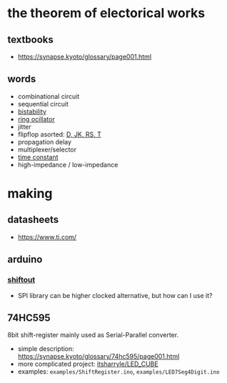 # the theorem of electorical works

## textbooks

- https://synapse.kyoto/glossary/page001.html

## words

- combinational circuit
- sequential circuit
- [bistability](https://ja.wikipedia.org/wiki/%E5%8F%8C%E5%AE%89%E5%AE%9A%E6%80%A7)
- [ring ocillator](https://ja.wikipedia.org/wiki/%E3%83%AA%E3%83%B3%E3%82%B0%E3%83%BB%E3%82%AA%E3%82%B7%E3%83%AC%E3%83%BC%E3%82%BF)
- jitter
- flipflop asorted: [D, JK, RS, T](https://ja.wikipedia.org/wiki/%E3%83%95%E3%83%AA%E3%83%83%E3%83%97%E3%83%95%E3%83%AD%E3%83%83%E3%83%97)
- propagation delay
- multiplexer/selector
- [time constant](https://ja.wikipedia.org/wiki/%E6%99%82%E5%AE%9A%E6%95%B0)
- high-impedance / low-impedance

# making

## datasheets

- https://www.ti.com/

## arduino

### [shiftout](https://www.arduino.cc/reference/en/language/functions/advanced-io/shiftout/)

- SPI library can be higher clocked alternative, but how can I use it?

## 74HC595

8bit shift-register mainly used as Serial-Parallel converter.

- simple description: https://synapse.kyoto/glossary/74hc595/page001.html
- more complicated project: [itsharryle/LED_CUBE](https://github.com/itsharryle/LED_CUBE)
- examples: `examples/ShiftRegister.ino`, `examples/LED7Seg4Digit.ino`
